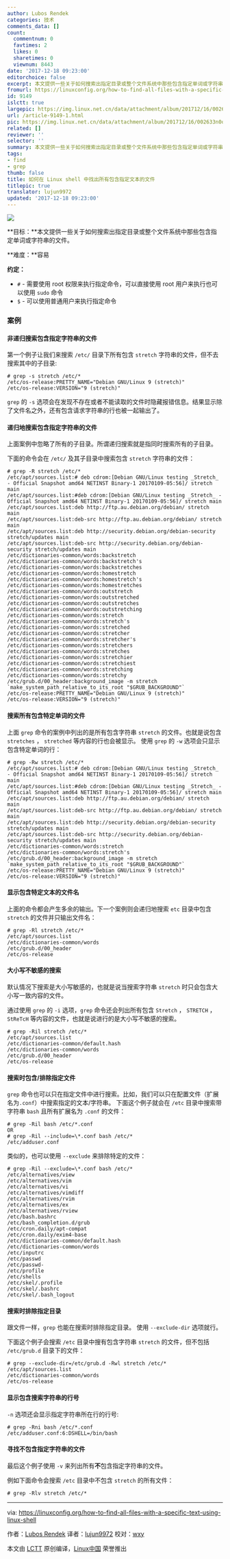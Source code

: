 ```yaml
---
author: Lubos Rendek
categories: 技术
comments_data: []
count:
  commentnum: 0
  favtimes: 2
  likes: 0
  sharetimes: 0
  viewnum: 8443
date: '2017-12-18 09:23:00'
editorchoice: false
excerpt: 本文提供一些关于如何搜索出指定目录或整个文件系统中那些包含指定单词或字符串的文件。
fromurl: https://linuxconfig.org/how-to-find-all-files-with-a-specific-text-using-linux-shell
id: 9149
islctt: true
largepic: https://img.linux.net.cn/data/attachment/album/201712/16/002633n0oujua76do30drd.jpg
url: /article-9149-1.html
pic: https://img.linux.net.cn/data/attachment/album/201712/16/002633n0oujua76do30drd.jpg.thumb.jpg
related: []
reviewer: ''
selector: ''
summary: 本文提供一些关于如何搜索出指定目录或整个文件系统中那些包含指定单词或字符串的文件。
tags:
- find
- grep
thumb: false
title: 如何在 Linux shell 中找出所有包含指定文本的文件
titlepic: true
translator: lujun9972
updated: '2017-12-18 09:23:00'
---
```


![](https://img.linux.net.cn/data/attachment/album/201712/16/002633n0oujua76do30drd.jpg)


**目标：**本文提供一些关于如何搜索出指定目录或整个文件系统中那些包含指定单词或字符串的文件。


**难度：**容易


**约定：**


* `#` - 需要使用 root 权限来执行指定命令，可以直接使用 root 用户来执行也可以使用 `sudo` 命令
* `$` - 可以使用普通用户来执行指定命令


### 案例


#### 非递归搜索包含指定字符串的文件


第一个例子让我们来搜索 `/etc/` 目录下所有包含 `stretch` 字符串的文件，但不去搜索其中的子目录:



```
# grep -s stretch /etc/*
/etc/os-release:PRETTY_NAME="Debian GNU/Linux 9 (stretch)"
/etc/os-release:VERSION="9 (stretch)"

```

`grep` 的 `-s` 选项会在发现不存在或者不能读取的文件时隐藏报错信息。结果显示除了文件名之外，还有包含请求字符串的行也被一起输出了。


#### 递归地搜索包含指定字符串的文件


上面案例中忽略了所有的子目录。所谓递归搜索就是指同时搜索所有的子目录。


下面的命令会在 `/etc/` 及其子目录中搜索包含 `stretch` 字符串的文件：



```
# grep -R stretch /etc/*
/etc/apt/sources.list:# deb cdrom:[Debian GNU/Linux testing _Stretch_ - Official Snapshot amd64 NETINST Binary-1 20170109-05:56]/ stretch main
/etc/apt/sources.list:#deb cdrom:[Debian GNU/Linux testing _Stretch_ - Official Snapshot amd64 NETINST Binary-1 20170109-05:56]/ stretch main
/etc/apt/sources.list:deb http://ftp.au.debian.org/debian/ stretch main
/etc/apt/sources.list:deb-src http://ftp.au.debian.org/debian/ stretch main
/etc/apt/sources.list:deb http://security.debian.org/debian-security stretch/updates main
/etc/apt/sources.list:deb-src http://security.debian.org/debian-security stretch/updates main
/etc/dictionaries-common/words:backstretch
/etc/dictionaries-common/words:backstretch's
/etc/dictionaries-common/words:backstretches
/etc/dictionaries-common/words:homestretch
/etc/dictionaries-common/words:homestretch's
/etc/dictionaries-common/words:homestretches
/etc/dictionaries-common/words:outstretch
/etc/dictionaries-common/words:outstretched
/etc/dictionaries-common/words:outstretches
/etc/dictionaries-common/words:outstretching
/etc/dictionaries-common/words:stretch
/etc/dictionaries-common/words:stretch's
/etc/dictionaries-common/words:stretched
/etc/dictionaries-common/words:stretcher
/etc/dictionaries-common/words:stretcher's
/etc/dictionaries-common/words:stretchers
/etc/dictionaries-common/words:stretches
/etc/dictionaries-common/words:stretchier
/etc/dictionaries-common/words:stretchiest
/etc/dictionaries-common/words:stretching
/etc/dictionaries-common/words:stretchy
/etc/grub.d/00_header:background_image -m stretch `make_system_path_relative_to_its_root "$GRUB_BACKGROUND"`
/etc/os-release:PRETTY_NAME="Debian GNU/Linux 9 (stretch)"
/etc/os-release:VERSION="9 (stretch)"

```

#### 搜索所有包含特定单词的文件


上面 `grep` 命令的案例中列出的是所有包含字符串 `stretch` 的文件。也就是说包含 `stretches` ， `stretched` 等内容的行也会被显示。 使用 `grep` 的 `-w` 选项会只显示包含特定单词的行：



```
# grep -Rw stretch /etc/*
/etc/apt/sources.list:# deb cdrom:[Debian GNU/Linux testing _Stretch_ - Official Snapshot amd64 NETINST Binary-1 20170109-05:56]/ stretch main
/etc/apt/sources.list:#deb cdrom:[Debian GNU/Linux testing _Stretch_ - Official Snapshot amd64 NETINST Binary-1 20170109-05:56]/ stretch main
/etc/apt/sources.list:deb http://ftp.au.debian.org/debian/ stretch main
/etc/apt/sources.list:deb-src http://ftp.au.debian.org/debian/ stretch main
/etc/apt/sources.list:deb http://security.debian.org/debian-security stretch/updates main
/etc/apt/sources.list:deb-src http://security.debian.org/debian-security stretch/updates main
/etc/dictionaries-common/words:stretch
/etc/dictionaries-common/words:stretch's
/etc/grub.d/00_header:background_image -m stretch `make_system_path_relative_to_its_root "$GRUB_BACKGROUND"`
/etc/os-release:PRETTY_NAME="Debian GNU/Linux 9 (stretch)"
/etc/os-release:VERSION="9 (stretch)"

```

#### 显示包含特定文本的文件名


上面的命令都会产生多余的输出。下一个案例则会递归地搜索 `etc` 目录中包含 `stretch` 的文件并只输出文件名：



```
# grep -Rl stretch /etc/*
/etc/apt/sources.list
/etc/dictionaries-common/words
/etc/grub.d/00_header
/etc/os-release

```

#### 大小写不敏感的搜索


默认情况下搜索是大小写敏感的，也就是说当搜索字符串 `stretch` 时只会包含大小写一致内容的文件。


通过使用 `grep` 的 `-i` 选项，`grep` 命令还会列出所有包含 `Stretch` ， `STRETCH` ， `StReTcH` 等内容的文件，也就是说进行的是大小写不敏感的搜索。



```
# grep -Ril stretch /etc/*
/etc/apt/sources.list
/etc/dictionaries-common/default.hash
/etc/dictionaries-common/words
/etc/grub.d/00_header
/etc/os-release

```

#### 搜索时包含/排除指定文件


`grep` 命令也可以只在指定文件中进行搜索。比如，我们可以只在配置文件（扩展名为`.conf`）中搜索指定的文本/字符串。 下面这个例子就会在 `/etc` 目录中搜索带字符串 `bash` 且所有扩展名为 `.conf` 的文件：



```
# grep -Ril bash /etc/*.conf
OR
# grep -Ril --include=\*.conf bash /etc/*
/etc/adduser.conf

```

类似的，也可以使用 `--exclude` 来排除特定的文件：



```
# grep -Ril --exclude=\*.conf bash /etc/*
/etc/alternatives/view
/etc/alternatives/vim
/etc/alternatives/vi
/etc/alternatives/vimdiff
/etc/alternatives/rvim
/etc/alternatives/ex
/etc/alternatives/rview
/etc/bash.bashrc
/etc/bash_completion.d/grub
/etc/cron.daily/apt-compat
/etc/cron.daily/exim4-base
/etc/dictionaries-common/default.hash
/etc/dictionaries-common/words
/etc/inputrc
/etc/passwd
/etc/passwd-
/etc/profile
/etc/shells
/etc/skel/.profile
/etc/skel/.bashrc
/etc/skel/.bash_logout

```

#### 搜索时排除指定目录


跟文件一样，`grep` 也能在搜索时排除指定目录。 使用 `--exclude-dir` 选项就行。


下面这个例子会搜索 `/etc` 目录中搜有包含字符串 `stretch` 的文件，但不包括 `/etc/grub.d` 目录下的文件：



```
# grep --exclude-dir=/etc/grub.d -Rwl stretch /etc/*
/etc/apt/sources.list
/etc/dictionaries-common/words
/etc/os-release

```

#### 显示包含搜索字符串的行号


`-n` 选项还会显示指定字符串所在行的行号:



```
# grep -Rni bash /etc/*.conf
/etc/adduser.conf:6:DSHELL=/bin/bash

```

#### 寻找不包含指定字符串的文件


最后这个例子使用 `-v` 来列出所有**不**包含指定字符串的文件。


例如下面命令会搜索 `/etc` 目录中不包含 `stretch` 的所有文件：



```
# grep -Rlv stretch /etc/*

```



---


via: <https://linuxconfig.org/how-to-find-all-files-with-a-specific-text-using-linux-shell>


作者：[Lubos Rendek](https://linuxconfig.org) 译者：[lujun9972](https://github.com/lujun9972) 校对：[wxy](https://github.com/wxy)


本文由 [LCTT](https://github.com/LCTT/TranslateProject) 原创编译，[Linux中国](https://linux.cn/) 荣誉推出